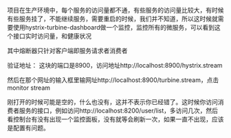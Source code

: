 项目在生产环境中，每个服务的访问量都不通，有些服务的访问量比较大，有时候有些服务挂了，不能继续服务，需要重启的时候，我们并不知道，所以这时候就需要使用hystrix-turbine-dashboard做一个监控，监控所有的微服务，可以看到这个接口实时访问量，和健康状况  

其中熔断器只针对客户端即服务请求者消费者  

验证地址：
这块的端口是8900，访问地址http://localhost:8900/hystrix.stream  

然后在那个网址的输入框里输网址http://localhost:8900/turbine.stream，点击monitor stream  

刚打开的时候可能是空的，什么也没有，这并不表示你已经错了。这时候你访问消费者服务的接口，例如访问http://localhost:8200/user/list，多访问几次，然后看控制台有没有出现一个监控面板，没有就等会刷新一次，如果一直不出现，应该是配置有问题。  
